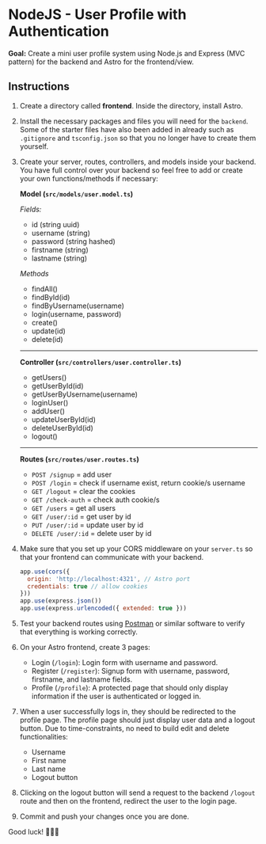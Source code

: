 # NodeJS - User Profile with Authentication

**Goal:** Create a mini user profile system using Node.js and Express (MVC pattern) for the backend and Astro for the frontend/view.

## Instructions

1. Create a directory called **frontend**. Inside the directory, install Astro.
2. Install the necessary packages and files you will need for the `backend`. Some of the starter files have also been added in already such as `.gitignore` and `tsconfig.json` so that you no longer have to create them yourself.
3. Create your server, routes, controllers, and models inside your backend. You have full control over your backend so feel free to add or create your own functions/methods if necessary:
  
    **Model (`src/models/user.model.ts`)**

    *Fields:*
    - id (string uuid)
    - username (string)
    - password (string hashed)
    - firstname (string)
    - lastname (string)

    *Methods*
    - findAll()
    - findById(id)
    - findByUsername(username)
    - login(username, password)
    - create()
    - update(id)
    - delete(id)

    ---

    **Controller (`src/controllers/user.controller.ts`)**
    - getUsers()
    - getUserById(id)
    - getUserByUsername(username)
    - loginUser()
    - addUser()
    - updateUserById(id)
    - deleteUserById(id)
    - logout()

    ---

    **Routes (`src/routes/user.routes.ts`)**
    - `POST /signup` = add user
    - `POST /login` = check if username exist, return cookie/s username
    - `GET /logout` = clear the cookies
    - `GET /check-auth` = check auth cookie/s
    - `GET /users` = get all users
    - `GET /user/:id` = get user by id
    - `PUT /user/:id` = update user by id
    - `DELETE /user/:id` = delete user by id

4. Make sure that you set up your CORS middleware on your `server.ts` so that your frontend can communicate with your backend.

    ```js
    app.use(cors({
      origin: 'http://localhost:4321', // Astro port
      credentials: true // allow cookies
    }))
    app.use(express.json())
    app.use(express.urlencoded({ extended: true }))
    ```

5. Test your backend routes using [Postman](https://www.postman.com/) or similar software to verify that everything is working correctly.
6. On your Astro frontend, create 3 pages:
    - Login (`/login`): Login form with username and password.
    - Register (`/register`): Signup form with username, password, firstname, and lastname fields.
    - Profile (`/profile`): A protected page that should only display information if the user is authenticated or logged in.
7. When a user successfully logs in, they should be redirected to the profile page. The profile page should just display user data and a logout button. Due to time-constraints, no need to build edit and delete functionalities:
    - Username
    - First name
    - Last name
    - Logout button
8. Clicking on the logout button will send a request to the backend `/logout` route and then on the frontend, redirect the user to the login page.
9. Commit and push your changes once you are done.

Good luck! 🎉🎉🎉
